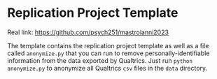 # Replication Project Template

Real link: https://github.com/psych251/mastroianni2023

The template contains the replication project template as well as a file called `anonymize.py` that you can run to remove personally-identifiable information from the data exported by Qualtrics. Just run `python anonymize.py` to anonymize all Qualtrics `csv` files in the `data` directory.
